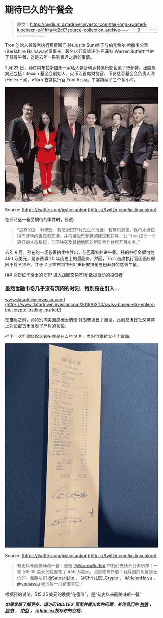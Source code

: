 # 期待已久的午餐会

> 原文：<https://medium.datadriveninvestor.com/the-long-awaited-luncheon-e41ff4a4d2c0?source=collection_archive---------9----------------------->

Tron 创始人兼首席执行官贾斯汀·孙(Justin Sun)终于与伯克希尔·哈撒韦公司(Berkshire Hathaway)董事长、著名亿万富翁沃伦·巴菲特(Warren Buffett)共进了慈善午餐，这是去年一系列推迟之后的事情。

1 月 23 日，孙在内布拉斯加州一家私人非营利乡村俱乐部会见了巴菲特。出席嘉宾还包括 Litecoin 基金会创始人、火币网首席财务官、币安慈善基金会负责人海(Helen Hai)、eToro 首席执行官 Yoni Assia。午宴持续了三个多小时。

![](img/55d3aa6f45e1dcf5afe34442e7ff7e7c.png)

Source: [https://twitter.com/justinsuntron](https://twitter.com/justinsuntron)

在评论这一备受期待的事件时，孙说:

> “这真的是一种荣誉，我感谢巴菲特先生的晚餐、智慧和远见。我将永远记得巴菲特的善意和支持，并将接受巴菲特的建议和指导，让 Tron 成为一个更好的生态系统，与区块链及其他地区的所有合作伙伴开展业务。”

去年 6 月，孙在的一场慈善拍卖中胜出，与巴菲特共进午餐。孙的中标金额约为 450 万美元，是该赛事 20 年历史上的最高价。然而，Tron 首席执行官因医疗原因不得不推迟，并于 7 月宣布将“很快”重新安排他与巴菲特的慈善午餐。

[](https://www.datadriveninvestor.com/2019/03/10/swiss-based-etp-enters-the-crypto-trading-market/) [## 总部位于瑞士的 ETP 进入加密交易市场|数据驱动的投资者

### 虽然金融市场几乎没有沉闷的时刻，特别是在引入…

www.datadriveninvestor.com](https://www.datadriveninvestor.com/2019/03/10/swiss-based-etp-enters-the-crypto-trading-market/) 

在推迟之前，孙特别向美国总统唐纳德·特朗普发出了邀请，此前总统在社交媒体上对加密货币发表了严厉的言论。

孙下一次开始谈论这顿午餐是在去年 9 月，当时他重新安排了饭局。

![](img/bcb876481adf5d292ef6eb202e1606c9.png)

Source: [https://twitter.com/justinsuntron](https://twitter.com/justinsuntron)

> 有史以来最美味的一餐！感谢 [@WarrenBuffett](https://twitter.com/WarrenBuffett) 带我们去快乐谷俱乐部！一顿 515.05 美元的晚餐花了 456 万美元，真是物有所值！我得到的见解是无价的。和朋友们 [@SatoshiLite](https://twitter.com/SatoshiLite) ， [@ChrisLEE_Crypto](https://twitter.com/ChrisLEE_Crypto) ， [@HelenHaiyu](https://twitter.com/HelenHaiyu) ， [@yoniassia](https://twitter.com/yoniassia) 吃的每一口都很享受！

根据孙的说法，515.05 美元的晚餐“花得值”，是“有史以来最美味的一餐”

***如果您想了解更多，请访问 BIDITEX 页面并提出您的问题，关注我们的*** [***推特***](https://twitter.com/biditex_com) ***，*** [***脸书***](https://www.facebook.com/biditex/) ***，*** [***中型***](https://medium.com/@biditex) ***，*** 用[***bidi tex***](http://www.biditex.com/)***投标你的空格。***